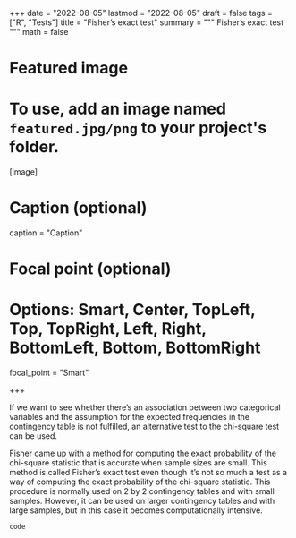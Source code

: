 +++
date = "2022-08-05"
lastmod = "2022-08-05"
draft = false
tags = ["R", "Tests"]
title = "Fisher’s exact test"
summary = """
Fisher’s exact test
"""
math = false

# Featured image
# To use, add an image named `featured.jpg/png` to your project's folder. 
[image]
  # Caption (optional)
  caption = "Caption"
  
  # Focal point (optional)
  # Options: Smart, Center, TopLeft, Top, TopRight, Left, Right, BottomLeft, Bottom, BottomRight
  focal_point = "Smart"

+++

If we want to see whether there’s an association between two categorical variables and the assumption for the expected frequencies in the contingency table is not fulfilled, an alternative test to the chi-square test can be used.

Fisher came up with a method for computing the exact probability of the chi-square statistic that is accurate when sample sizes are small. This method is called Fisher’s exact test even though it’s not so much a test as a way of computing the exact probability of the chi-square statistic. This procedure is normally used on 2 by 2 contingency tables and with small samples. However, it can be used on larger contingency tables and with large samples, but in this case it becomes computationally intensive.


```r
code
```

